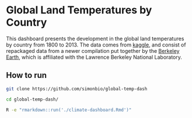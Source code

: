 # Global Land Temperatures by Country


This dashboard presents the development in the global land temperatures by country from 1800 to 2013. The data comes from [kaggle](https://www.kaggle.com/berkeleyearth/climate-change-earth-surface-temperature-data), and consist of repackaged data from a newer compilation put together by the [Berkeley Earth](http://berkeleyearth.org/about/), which is affiliated with the Lawrence Berkeley National Laboratory.


## How to run

```bash
git clone https://github.com/simonbio/global-temp-dash
```

```bash
cd global-temp-dash/
```

```bash
R -e "rmarkdown::run('./climate-dashboard.Rmd')"
```
